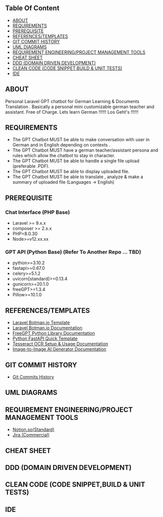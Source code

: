 
## Table Of Content

- [ABOUT](https://github.com/CuteDandelion/docs-german-translator#about-1)
- [REQUIREMENTS](https://github.com/CuteDandelion/docs-german-translator#requirements-1)
- [PREREQUISITE](https://github.com/CuteDandelion/docs-german-translator#prerequisite-1)
- [REFERENCES/TEMPLATES](https://github.com/CuteDandelion/docs-german-translator#referencestemplates-1)
- [GIT COMMIT HISTORY](https://github.com/CuteDandelion/docs-german-translator#git-commit-history-1)
- [UML DIAGRAMS](https://github.com/CuteDandelion/docs-german-translator#uml-diagrams-1)
- [REQUIREMENT ENGINEERING/PROJECT MANAGEMENT TOOLS](https://github.com/CuteDandelion/docs-german-translator#requirement-engineeringproject-management-tools-1)
- [CHEAT SHEET](https://github.com/CuteDandelion/docs-german-translator#cheat-sheet-1)
- [DDD (DOMAIN DRIVEN DEVELOPMENT)](https://github.com/CuteDandelion/docs-german-translator#ddd-domain-driven-development-1)
- [CLEAN CODE (CODE SNIPPET,BUILD & UNIT TESTS)](https://github.com/CuteDandelion/docs-german-translator#clean-code-code-snippetbuild--unit-tests-1)
- [IDE](https://github.com/CuteDandelion/docs-german-translator#ide-1)

## ABOUT 

Personal Laravel GPT chatbot for German Learning & Documents Translation . Basically a personal mini customizable german teacher and assistant. Free of Charge.
Lets learn German !!!!!! Los Geht's !!!!!!

## REQUIREMENTS 

- The GPT Chatbot MUST be able to make conversation with user in German and in English depending on contexts .
- The GPT Chatbot MUST have a german teacher/assistant persona and rules which allow the chatbot to stay in character.
- The GPT Chatbot MUST be able to handle a single file upload (preferable .PDF).
- The GPT Chatbot MUST be able to display uploaded file.
- The GPT Chatbot MUST be able to translate , analyze & make a summary of uploaded file (Languages -> English)

## PREREQUISITE 

### Chat Interface (PHP Base)

- Laravel >= 9.x.x
- composer >= 2.x.x
- PHP=8.0.30
- Node>=v12.xx.xx


### GPT API (Python Base) (Refer To Another Repo ... TBD)

- python>=3.10.2
- fastapi>=0.67.0
- celery>=5.1.2
- uvicorn[standard]>=0.13.4
- gunicorn>=20.1.0
- freeGPT>=1.3.4
- Pillow>=10.1.0

## REFERENCES/TEMPLATES

- [Laravel Botman.io Template](https://github.com/shoutsdev/laravel-botman-chatbot) 
- [Laravel Botman.io Documentation](https://botman.io/2.0/welcome)
- [FreeGPT Python Library Documentation](https://github.com/Ruu3f/freeGPT/tree/main)
- [Python FastAPI Quick Template](https://github.com/BreezeWhite/simple-fastapi/tree/main)
- [Tesseract OCR Setup & Usage Documentation](https://github.com/tesseract-ocr/tesseract#about)
- [Image-to-Image AI Generator Documentation](https://huggingface.co/docs/diffusers/main/en/using-diffusers/img2img)


## GIT COMMIT HISTORY

- [Git Commits History](https://github.com/CuteDandelion/docs-german-translator/commits/main)

## UML DIAGRAMS

## REQUIREMENT ENGINEERING/PROJECT MANAGEMENT TOOLS

- [Notion.so(Standard)](https://www.notion.so/7c64d9edc6a74ca582da0067855640b8?v=3cacb503d3784ebaa85231f940ed193a&pvs=4)
- [Jira (Commercial)](https://cutedandelion.atlassian.net/jira/software/projects/KAN/boards/1/timeline)

## CHEAT SHEET

## DDD (DOMAIN DRIVEN DEVELOPMENT)

## CLEAN CODE (CODE SNIPPET,BUILD & UNIT TESTS)

## IDE




